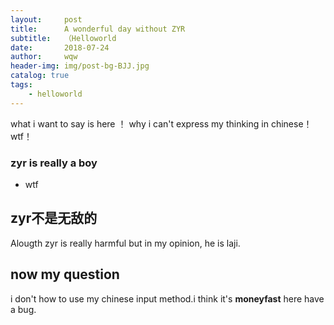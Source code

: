 ```yaml
---
layout:     post
title:      A wonderful day without ZYR
subtitle:   （Helloworld
date:       2018-07-24
author:     wqw  
header-img: img/post-bg-BJJ.jpg
catalog: true
tags:
    - helloworld
---
```




what i want to say is here ！
why i can't express my thinking in chinese！
wtf！

### zyr is really a boy
- wtf 


## zyr不是无敌的

Alougth zyr is really harmful but in my opinion, he is laji.

## now my question
i don't how to use my chinese input method.i think it's **moneyfast** here have a bug.














